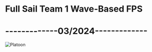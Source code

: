  # Full Sail Team 1 Wave-Based FPS
 # -------------03/2024-------------
![Platoon](https://github.com/DarkLord7771/Team1FPS/assets/134660640/8ab969bd-2e61-4d9e-999b-d4e785254ebc)

